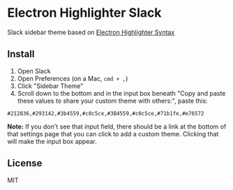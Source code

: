 Electron Highlighter Slack
==========================

Slack sidebar theme based on [Electron Highlighter Syntax](http://github.com/mmcbride1007/electron-highlighter-syntax)

## Install

1. Open Slack
2. Open Preferences (on a Mac, `cmd + ,`)
3. Click "Sidebar Theme"
4. Scroll down to the bottom and in the input box beneath "Copy and paste these values to share your custom theme with others:", paste this:

  ```
#212836,#293142,#3b4559,#c0c5ce,#3B4559,#c0c5ce,#71b1fe,#e76572
  ```

**Note:** If you don't see that input field, there should be a link at the bottom of that settings page that you can click to add a custom theme. Clicking that will make the input box appear.

## License
MIT

